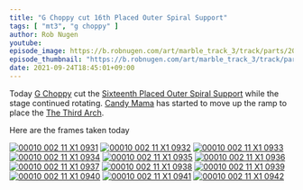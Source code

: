 ```yaml
---
title: "G Choppy cut 16th Placed Outer Spiral Support"
tags: [ "mt3", "g choppy" ]
author: Rob Nugen
youtube:
episode_image: https://b.robnugen.com/art/marble_track_3/track/parts/2021/2021_sep_24_sixteenth_placed_outer_spiral_support.JPG
episode_thumbnail: "https://b.robnugen.com/art/marble_track_3/track/parts/2021/thumbs/2021_sep_24_sixteenth_placed_outer_spiral_support.JPG"
date: 2021-09-24T18:45:01+09:00
---
```


Today [G Choppy](/workers/g_choppy/) cut the [Sixteenth Placed Outer Spiral Support](/parts/sixteenth-placed-outer-spiral-support/) while the stage continued rotating.  [Candy Mama](/workers/candy_mama/) has started to move up the ramp to place the [The Third Arch](/parts/the-third-arch/).

Here are the frames taken today

[![00010 002 11 X1 0931](//b.robnugen.com/art/marble_track_3/frames/2021/thumbs/00010_002_11_X1_0931.jpg)](//b.robnugen.com/art/marble_track_3/frames/2021/00010_002_11_X1_0931.jpg)
[![00010 002 11 X1 0932](//b.robnugen.com/art/marble_track_3/frames/2021/thumbs/00010_002_11_X1_0932.jpg)](//b.robnugen.com/art/marble_track_3/frames/2021/00010_002_11_X1_0932.jpg)
[![00010 002 11 X1 0933](//b.robnugen.com/art/marble_track_3/frames/2021/thumbs/00010_002_11_X1_0933.jpg)](//b.robnugen.com/art/marble_track_3/frames/2021/00010_002_11_X1_0933.jpg)
[![00010 002 11 X1 0934](//b.robnugen.com/art/marble_track_3/frames/2021/thumbs/00010_002_11_X1_0934.jpg)](//b.robnugen.com/art/marble_track_3/frames/2021/00010_002_11_X1_0934.jpg)
[![00010 002 11 X1 0935](//b.robnugen.com/art/marble_track_3/frames/2021/thumbs/00010_002_11_X1_0935.jpg)](//b.robnugen.com/art/marble_track_3/frames/2021/00010_002_11_X1_0935.jpg)
[![00010 002 11 X1 0936](//b.robnugen.com/art/marble_track_3/frames/2021/thumbs/00010_002_11_X1_0936.jpg)](//b.robnugen.com/art/marble_track_3/frames/2021/00010_002_11_X1_0936.jpg)
[![00010 002 11 X1 0937](//b.robnugen.com/art/marble_track_3/frames/2021/thumbs/00010_002_11_X1_0937.jpg)](//b.robnugen.com/art/marble_track_3/frames/2021/00010_002_11_X1_0937.jpg)
[![00010 002 11 X1 0938](//b.robnugen.com/art/marble_track_3/frames/2021/thumbs/00010_002_11_X1_0938.jpg)](//b.robnugen.com/art/marble_track_3/frames/2021/00010_002_11_X1_0938.jpg)
[![00010 002 11 X1 0939](//b.robnugen.com/art/marble_track_3/frames/2021/thumbs/00010_002_11_X1_0939.jpg)](//b.robnugen.com/art/marble_track_3/frames/2021/00010_002_11_X1_0939.jpg)
[![00010 002 11 X1 0940](//b.robnugen.com/art/marble_track_3/frames/2021/thumbs/00010_002_11_X1_0940.jpg)](//b.robnugen.com/art/marble_track_3/frames/2021/00010_002_11_X1_0940.jpg)
[![00010 002 11 X1 0941](//b.robnugen.com/art/marble_track_3/frames/2021/thumbs/00010_002_11_X1_0941.jpg)](//b.robnugen.com/art/marble_track_3/frames/2021/00010_002_11_X1_0941.jpg)
[![00010 002 11 X1 0942](//b.robnugen.com/art/marble_track_3/frames/2021/thumbs/00010_002_11_X1_0942.jpg)](//b.robnugen.com/art/marble_track_3/frames/2021/00010_002_11_X1_0942.jpg)
